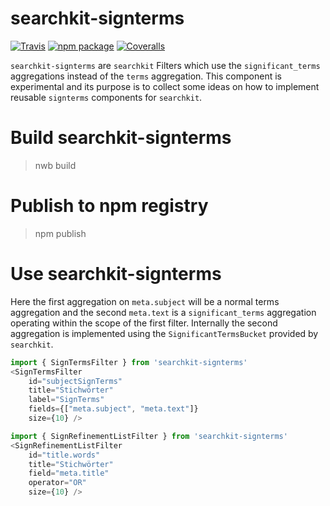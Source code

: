 # searchkit-signterms

[![Travis][build-badge]][build]
[![npm package][npm-badge]][npm]
[![Coveralls][coveralls-badge]][coveralls]

`searchkit-signterms` are `searchkit` Filters which use the `significant_terms` aggregations instead of the `terms` aggregation. This component is experimental and its purpose is to collect some ideas on how to implement reusable `signterms` components for `searchkit`.

[build-badge]: https://img.shields.io/travis/user/repo/master.png?style=flat-square
[build]: https://travis-ci.org/user/repo

[npm-badge]: https://img.shields.io/npm/v/npm-package.png?style=flat-square
[npm]: https://www.npmjs.org/package/npm-package

[coveralls-badge]: https://img.shields.io/coveralls/user/repo/master.png?style=flat-square
[coveralls]: https://coveralls.io/github/user/repo

# Build searchkit-signterms

> nwb build

# Publish to npm registry

> npm publish

# Use searchkit-signterms

Here the first aggregation on `meta.subject` will be a normal terms aggregation and the second `meta.text` is a `significant_terms` aggregation operating within the scope of the first filter. Internally the second aggregation is implemented using the `SignificantTermsBucket` provided by `searchkit`.

```javascript
import { SignTermsFilter } from 'searchkit-signterms'
<SignTermsFilter
    id="subjectSignTerms"
    title="Stichwörter"
    label="SignTerms"
    fields={["meta.subject", "meta.text"]}
    size={10} />
```

```javascript
import { SignRefinementListFilter } from 'searchkit-signterms'
<SignRefinementListFilter
    id="title.words"
    title="Stichwörter"
    field="meta.title"
    operator="OR" 
    size={10} />
```
